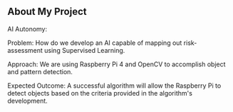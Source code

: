 ## About My Project

AI Autonomy:

Problem: How do we develop an AI capable of mapping out risk-assessment using Supervised Learning.

Approach: We are using Raspberry Pi 4 and OpenCV to accomplish object and pattern detection.

Expected Outcome: A successful algorithm will allow the Raspberry Pi to detect objects based on the criteria provided in the algorithm's development. 



